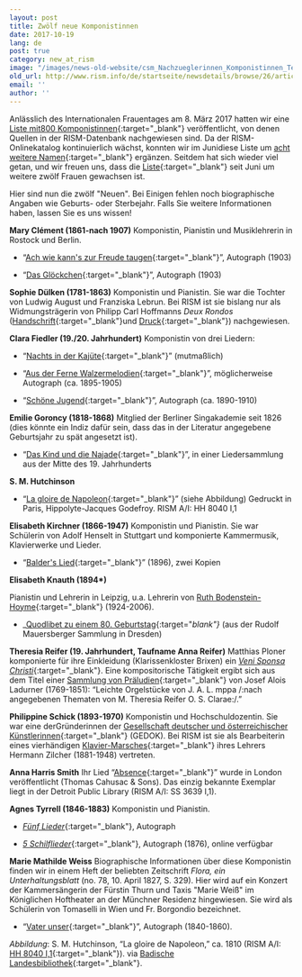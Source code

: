 ```yaml
---
layout: post
title: Zwölf neue Komponistinnen
date: 2017-10-19
lang: de
post: true
category: new_at_rism
image: "/images/news-old-website/csm_Nachzueglerinnen_Komponistinnen_Teil_II_bddc348214.jpg"
old_url: http://www.rism.info/de/startseite/newsdetails/browse/26/article/64/twelve-more-women-composers.html
email: ''
author: ''
---
```


Anlässlich des Internationalen Frauentages am 8. März 2017 hatten wir eine [Liste mit800 Komponistinnen](/events/2017/03/08/international-womens-day-women-composers-in.html){:target="_blank"} veröffentlicht, von denen Quellen in der RISM-Datenbank nachgewiesen sind. Da der RISM-Onlinekatalog kontinuierlich wächst, konnten wir im Junidiese Liste um [acht weitere Namen](/new_at_rism/2017/06/29/eight-more-women-composers.html){:target="_blank"} ergänzen. Seitdem hat sich wieder viel getan, und wir freuen uns, dass die [Liste](https://docs.google.com/spreadsheets/d/1CsgG08vTu8wL8_K7EDNMlJ7QG904qEwy4vpkvrPBp6g){:target="_blank"} seit Juni um weitere zwölf Frauen gewachsen ist.

Hier sind nun die zwölf "Neuen". Bei Einigen fehlen noch biographische Angaben wie Geburts- oder Sterbejahr. Falls Sie weitere Informationen haben, lassen Sie es uns wissen!

**Mary Clément (1861-nach 1907)**
Komponistin, Pianistin und Musiklehrerin in Rostock und Berlin.

- “[Ach wie kann's zur Freude taugen](https://opac.rism.info/search?id=1001021061){:target="_blank"}”, Autograph (1903)

- “[Das Glöckchen](https://opac.rism.info/search?id=1001021064){:target="_blank"}”, Autograph (1903)

**Sophie Dülken (1781-1863)**
Komponistin und Pianistin. Sie war die Tochter von Ludwig August und Franziska Lebrun. Bei RISM ist sie bislang nur als Widmungsträgerin von Philipp Carl Hoffmanns _Deux Rondos_ ([Handschrift](https://opac.rism.info/search?id=452018997&Language=en){:target="_blank"}und [Druck](https://opac.rism.info/search?id=00000990029850&Language=en){:target="_blank"}) nachgewiesen.

**Clara Fiedler (19./20. Jahrhundert)**
Komponistin von drei Liedern:

- “[Nachts in der Kajüte](https://opac.rism.info/search?id=452017397&Language=en){:target="_blank"}” (mutmaßlich)

- “[Aus der Ferne Walzermelodien](https://opac.rism.info/search?id=1001020102&Language=en){:target="_blank"}”, möglicherweise Autograph (ca. 1895-1905)

- “[Schöne Jugend](https://opac.rism.info/search?id=1001021228&Language=en){:target="_blank"}”, Autograph (ca. 1890-1910)


**Emilie Goroncy (1818-1868)**
Mitglied der Berliner Singakademie seit 1826 (dies könnte ein Indiz dafür sein, dass das in der Literatur angegebene Geburtsjahr zu spät angesetzt ist).

- “[Das Kind und die Najade](https://opac.rism.info/search?id=1001016121&Language=en){:target="_blank"}”, in einer Liedersammlung aus der Mitte des 19. Jahrhunderts

**S. M. Hutchinson**

- “[La gloire de Napoleon](https://opac.rism.info/search?id=00000991021170&Language=en){:target="_blank"}” (siehe Abbildung)
Gedruckt in Paris, Hippolyte-Jacques Godefroy. RISM A/I: HH 8040 I,1


**Elisabeth Kirchner (1866-1947)**
Komponistin und Pianistin. Sie war Schülerin von Adolf Henselt in Stuttgart und komponierte Kammermusik, Klavierwerke und Lieder.

- “[Balder's Lied](https://opac.rism.info/search?q=Elisabeth+Kirchner+balders&Language=en){:target="_blank"}” (1896), zwei Kopien

**Elisabeth Knauth (1894\*)**

Pianistin und Lehrerin in Leipzig, u.a. Lehrerin von [Ruth Bodenstein-Hoyme](https://de.wikipedia.org/wiki/Ruth_Bodenstein-Hoyme){:target="_blank"} (1924-2006).

- _[Quodlibet zu einem 80. Geburtstag](https://opac.rism.info/search?id=1001016397&Language=en){:target="_blank"}_ (aus der Rudolf Mauersberger Sammlung in Dresden)


**Theresia Reifer (19. Jahrhundert, Taufname Anna Reifer)**
Matthias Ploner komponierte für ihre Einkleidung (Klarissenkloster Brixen) ein [_Veni Sponsa Christi_](https://opac.rism.info/search?id=1001014411){:target="_blank"}. Eine kompositorische Tätigkeit ergibt sich aus dem Titel einer [Sammlung von Präludien](https://opac.rism.info/search?id=1001014399){:target="_blank"} von Josef Alois Ladurner (1769-1851): “Leichte Orgelstücke von J. A. L. mppa /:nach angegebenen Thematen von M. Theresia Reifer O. S. Clarae:/.”

**Philippine Schick (1893-1970)**
Komponistin und Hochschuldozentin. Sie war eine derGründerinnen der [Gesellschaft deutscher und österreichischer Künstlerinnen](https://gedok.de){:target="_blank"} (GEDOK). Bei RISM ist sie als Bearbeiterin eines vierhändigen [Klavier-Marsches](https://opac.rism.info/search?id=1001016008){:target="_blank"} ihres Lehrers Hermann Zilcher (1881-1948) vertreten.

**Anna Harris Smith**
Ihr Lied “[Absence](https://opac.rism.info/search?id=00000991002557){:target="_blank"}” wurde in London veröffentlicht (Thomas Cahusac & Sons). Das einzig bekannte Exemplar liegt in der Detroit Public Library (RISM A/I: SS 3639 I,1).

**Agnes Tyrrell (1846-1883)**
Komponistin und Pianistin.

- [_Fünf Lieder_](https://opac.rism.info/search?id=1001020953&Language=en){:target="_blank"}, Autograph

- [_5 Schilflieder_](https://opac.rism.info/search?id=1001021024&Language=en){:target="_blank"}, Autograph (1876), online verfügbar

**Marie Mathilde Weiss**
Biographische Informationen über diese Komponistin finden wir in einem Heft der beliebten Zeitschrift _Flora, ein Unterhaltungsblatt_ (no. 78, 10. April 1827, S. 329). Hier wird auf ein Konzert der Kammersängerin der Fürstin Thurn und Taxis "Marie Weiß" im Königlichen Hoftheater an der Münchner Residenz hingewiesen. Sie wird als Schülerin von Tomaselli in Wien und Fr. Borgondio bezeichnet.

- “[Vater unser](https://opac.rism.info/search?id=1001008602&Language=en){:target="_blank"}”, Autograph (1840-1860).

_Abbildung_: S. M. Hutchinson, “La gloire de Napoleon,” ca. 1810 (RISM A/I: [HH 8040 I,1](https://opac.rism.info/search?id=00000991021170&Language=en){:target="_blank"}). via [Badische Landesbibliothek](https://digital.blb-karlsruhe.de/blbihd/content/pageview/512229){:target="_blank"}.
